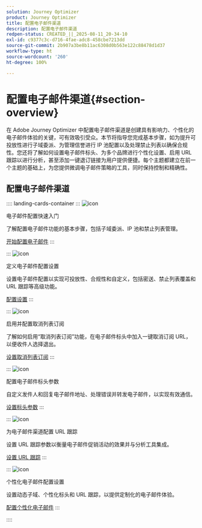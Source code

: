 ```yaml
---
solution: Journey Optimizer
product: Journey Optimizer
title: 配置电子邮件渠道
description: 配置电子邮件渠道
redpen-status: CREATED_||_2025-08-11_20-34-10
exl-id: c9377c3c-d716-4fae-adc8-458cbe7213dd
source-git-commit: 2b907a3be8b11ac6308d0b563e122c88478d1d37
workflow-type: ht
source-wordcount: '260'
ht-degree: 100%

---
```


# 配置电子邮件渠道{#section-overview}

在 Adobe Journey Optimizer 中配置电子邮件渠道是创建具有影响力、个性化的电子邮件体验的关键，可有效吸引受众。本节将指导您完成基本步骤，如为提升可投放性进行子域委派、为管理信誉进行 IP 池配置以及处理禁止列表以确保合规性。您还将了解如何设置电子邮件标头、为多个品牌进行个性化设置、启用 URL 跟踪以进行分析，甚至添加一键退订链接为用户提供便捷。每个主题都建立在前一个主题的基础上，为您提供微调电子邮件策略的工具，同时保持控制和精确性。

## 配置电子邮件渠道

:::: landing-cards-container
:::
![icon](https://cdn.experienceleague.adobe.com/icons/circle-play.svg?lang=zh-Hans)

电子邮件配置快速入门

了解配置电子邮件功能的基本步骤，包括子域委派、IP 池和禁止列表管理。

[开始配置电子邮件](../using/email/get-started-email-config.md)
:::

:::
![icon](https://cdn.experienceleague.adobe.com/icons/gear.svg?lang=zh-Hans)

定义电子邮件配置设置

设置电子邮件配置以实现可投放性、合规性和自定义，包括密送、禁止列表覆盖和 URL 跟踪等高级功能。

[配置设置](../using/email/email-settings.md)
:::

:::
![icon](https://cdn.experienceleague.adobe.com/icons/list-check.svg?lang=zh-Hans)

启用并配置取消列表订阅

了解如何启用“取消列表订阅”功能，在电子邮件标头中加入一键取消订阅 URL，以便收件人选择退出。

[设置取消列表订阅](../using/email/list-unsubscribe.md)
:::

:::
![icon](https://cdn.experienceleague.adobe.com/icons/gear.svg?lang=zh-Hans)

配置电子邮件标头参数

自定义发件人和回复电子邮件地址、处理错误并转发电子邮件，以实现有效通信。

[设置标头参数](../using/email/header-parameters.md)
:::

:::
![icon](https://cdn.experienceleague.adobe.com/icons/chart-line.svg?lang=zh-Hans)

为电子邮件渠道配置 URL 跟踪

设置 URL 跟踪参数以衡量电子邮件促销活动的效果并与分析工具集成。

[设置 URL 跟踪](../using/email/url-tracking.md)
:::

:::
![icon](https://cdn.experienceleague.adobe.com/icons/bullseye.svg?lang=zh-Hans)

个性化电子邮件配置设置

设置动态子域、个性化标头和 URL 跟踪，以提供定制化的电子邮件体验。

[配置个性化电子邮件](../using/email/surface-personalization.md)
:::

::::
